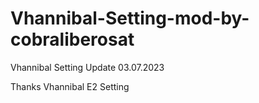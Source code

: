 # Vhannibal-Setting-mod-by-cobraliberosat
Vhannibal Setting Update 03.07.2023

Thanks Vhannibal E2 Setting

